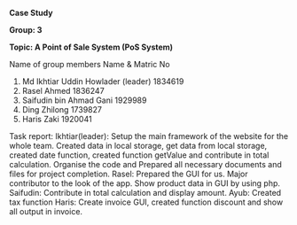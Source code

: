 **Case Study**

**Group: 3**

**Topic: A Point of Sale System (PoS System)**

Name of group members
Name & Matric No
1. Md Ikhtiar Uddin Howlader (leader)	1834619
2. Rasel Ahmed	1836247
3. Saifudin bin Ahmad Gani	1929989
4. Ding Zhilong	1739827
5. Haris Zaki	1920041

Task report:
Ikhtiar(leader): Setup the main framework of the website for the whole team. Created data in local storage, get data from local storage, created date function, created function getValue and contribute in total calculation. Organise the code and Prepared all necessary documents and files for project completion.
Rasel: Prepared the GUI for us. Major contributor to the look of the app. Show product data in GUI by using php.
Saifudin: Contribute in total calculation and display amount.
Ayub: Created tax function
Haris: Create invoice GUI, created function discount and show all output in invoice.
